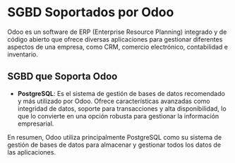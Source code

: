 # SGBD Soportados por Odoo

Odoo es un software de ERP (Enterprise Resource Planning) integrado y de código abierto que ofrece diversas aplicaciones para gestionar diferentes aspectos de una empresa, como CRM, comercio electrónico, contabilidad e inventario.

## SGBD que Soporta Odoo

- **PostgreSQL**: Es el sistema de gestión de bases de datos recomendado y más utilizado por Odoo. Ofrece características avanzadas como integridad de datos, soporte para transacciones y alta disponibilidad, lo que lo convierte en una opción robusta para gestionar la información empresarial.

En resumen, Odoo utiliza principalmente PostgreSQL como su sistema de gestión de bases de datos para almacenar y gestionar todos los datos de las aplicaciones.
